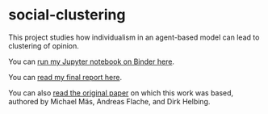 # social-clustering
This project studies how individualism in an agent-based model can lead to clustering of opinion.

You can [run my Jupyter notebook on Binder here](https://mybinder.org/v2/gh/jeremycryan/social-clustering/master).

You can [read my final report here](https://github.com/jeremycryan/social-clustering/blob/master/reports/final_report.md).

You can also [read the original paper](https://journals.plos.org/ploscompbiol/article?id=10.1371/journal.pcbi.1000959) on which this work was based, authored by Michael Mäs, Andreas Flache, and Dirk Helbing.
